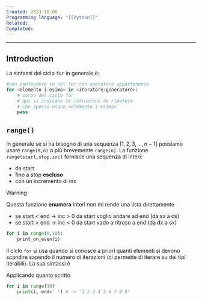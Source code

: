 ```yaml
---
Created: 2023-10-06
Programming language: "[[Python]]"
Related: 
Completed:
---
```

---
## Introduction
La sintassi del ciclo `for` in generale è:

```python
#non confondere in nel for con operatore appartenenza
for <elemento i-esimo> in <iteratore/generatore>:
	# corpo del ciclo for
	# qui si indicano le istruzioni da ripetere
	# che spesso usano <elemento i-esimo>
	pass
```

## `range()`
In generale se si ha bisogno di una sequenza $[1,2,3,\dots,n-1]$ possiamo usare `range(0,n)` o più brevemente `range(n)`.
La funzione `range(start,stop,inc)` fornisce una sequenza di interi:
- da start
- fino a stop **escluso**
- con un incremento di inc

> [!WARNING]
> Questa funzione **enumera** interi non mi rende una lista direttamente
>
> - se start < end → inc > 0 da start voglio andare ad end (da sx a ds)
> - se start > end → inc < 0 da start vado a ritroso a end (da dx a sx)

``` python
for i in range(0,10):
	print_on_even(i)
```
Il ciclo `for` si usa quando si conosce a priori quanti elementi si devono scandire sapendo il numero di iterazioni (ci permette di iterare su dei tipi iterabili). La sua sintassi è

Applicando quanto scritto

```python
for i in range(10)
	print(i, end=' ') # -> '1 2 3 4 5 6 7 8 9'
```

